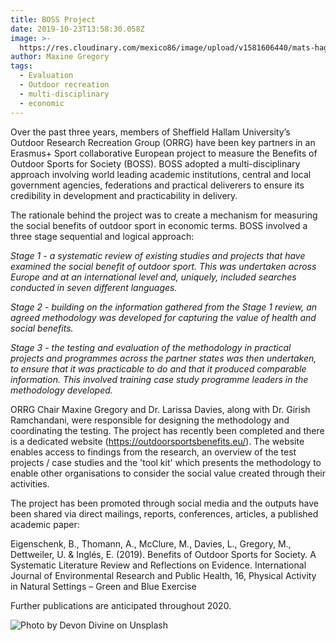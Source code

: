 ```yaml
---
title: BOSS Project
date: 2019-10-23T13:58:30.058Z
image: >-
  https://res.cloudinary.com/mexico86/image/upload/v1581606440/mats-hagwall-DY-xrG3RG_w-unsplash_sisbbw.jpg
author: Maxine Gregory
tags:
  - Evaluation
  - Outdoor recreation
  - multi-disciplinary
  - economic
---
```

Over the past three years, members of Sheffield Hallam University’s Outdoor Research Recreation Group (ORRG) have been key partners in an Erasmus+ Sport collaborative European project to measure the Benefits of Outdoor Sports for Society (BOSS). BOSS adopted a multi-disciplinary approach involving world leading academic institutions, central and local government agencies, federations and practical deliverers to ensure its credibility in development and practicability in delivery.

The rationale behind the project was to create a mechanism for measuring the social benefits of outdoor sport in economic terms. BOSS involved a three stage sequential and logical approach:

*Stage 1 - a systematic review of existing studies and projects that have examined the social benefit of outdoor sport. This was undertaken across Europe and at an international level and, uniquely, included searches conducted in seven different languages.*

*Stage 2 - building on the information gathered from the Stage 1 review, an agreed methodology was developed for capturing the value of health and social benefits.*

*Stage 3 - the testing and evaluation of the methodology in practical projects and programmes across the partner states was then undertaken, to ensure that it was practicable to do and that it produced comparable information. This involved training case study programme leaders in the methodology developed.*

ORRG Chair Maxine Gregory and Dr. Larissa Davies, along with Dr. Girish Ramchandani, were responsible for designing the methodology and coordinating the testing. The project has recently been completed and there is a dedicated website (<https://outdoorsportsbenefits.eu/>). The website enables access to findings from the research, an overview of the test projects / case studies and the 'tool kit' which presents the methodology to enable other organisations to consider the social value created through their activities.

The project has been promoted through social media and the outputs have been shared via direct mailings, reports, conferences, articles, a published academic paper:

Eigenschenk, B., Thomann, A., McClure, M., Davies, L., Gregory, M., Dettweiler, U. & Inglés, E. (2019). Benefits of Outdoor Sports for Society. A Systematic Literature Review and Reflections on Evidence. International Journal of Environmental Research and Public Health, 16, Physical Activity in Natural Settings – Green and Blue Exercise 

Further publications are anticipated throughout 2020.

![Photo by Devon Divine on Unsplash](https://res.cloudinary.com/mexico86/image/upload/v1581606573/devon-divine-fYMcmGrRuCk-unsplash_fwqxax.jpg)
